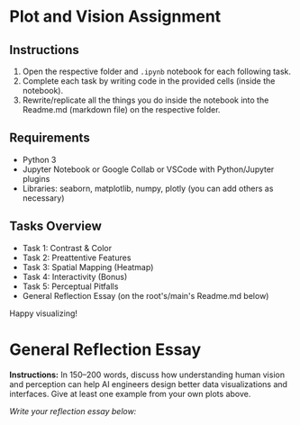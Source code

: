 # Plot and Vision Assignment

## Instructions

1. Open the respective folder and `.ipynb` notebook for each following task.
2. Complete each task by writing code in the provided cells (inside the notebook).
3. Rewrite/replicate all the things you do inside the notebook into the Readme.md (markdown file) on the respective folder.

## Requirements

- Python 3
- Jupyter Notebook or Google Collab or VSCode with Python/Jupyter plugins
- Libraries: seaborn, matplotlib, numpy, plotly (you can add others as necessary)

## Tasks Overview

- Task 1: Contrast & Color
- Task 2: Preattentive Features
- Task 3: Spatial Mapping (Heatmap)
- Task 4: Interactivity (Bonus)
- Task 5: Perceptual Pitfalls
- General Reflection Essay (on the root's/main's Readme.md below)

Happy visualizing!

# General Reflection Essay

**Instructions:**
In 150–200 words, discuss how understanding human vision and perception can help AI engineers design better data visualizations and interfaces. Give at least one example from your own plots above.

_Write your reflection essay below:_
